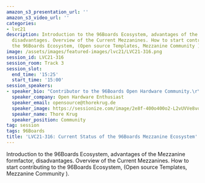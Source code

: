 ```yaml
---
amazon_s3_presentation_url: ''
amazon_s3_video_url: ''
categories:
- lvc21
description: Introduction to the 96Boards Ecosystem, advantages of the Mezzanine formfactor,
  disadvantages. Overview of the Current Mezzanines. How to start contributing to
  the 96Boards Ecosystem, (Open source Templates, Mezzanine Community ).
image: /assets/images/featured-images/lvc21/LVC21-316.png
session_id: LVC21-316
session_room: Track 3
session_slot:
  end_time: '15:25'
  start_time: '15:00'
session_speakers:
- speaker_bio: "Contributor to the 96Boards Open Hardware Community.\r\n"
  speaker_company: Open Hardware Enthusiast
  speaker_email: opensource@thorekrug.de
  speaker_image: https://sessionize.com/image/2e8f-400o400o2-L2vUVVe8vo8VkPkgSeUvsw.jpg
  speaker_name: Thore Krug
  speaker_position: Community
tag: session
tags: 96Boards
title: 'LVC21-316: Current Status of the 96Boards Mezzanine Ecosystem'
---
```


Introduction to the 96Boards Ecosystem, advantages of the Mezzanine formfactor, disadvantages. Overview of the Current Mezzanines. How to start contributing to the 96Boards Ecosystem, (Open source Templates, Mezzanine Community ).